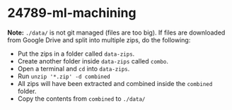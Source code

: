 # 24789-ml-machining
 
 **Note:** `./data/` is not git managed (files are too big). If files are downloaded from Google Drive and split into multiple zips, do the following:
  
- Put the zips in a folder called `data-zips`.
- Create another folder inside `data-zips` called `combo`.
- Open a terminal and `cd` into `data-zips`.
- Run `unzip '*.zip' -d combined`
- All zips will have been extracted and combined inside the `combined` folder.
- Copy the contents from `combined` to `./data/`